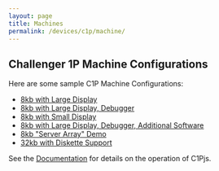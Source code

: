 ```yaml
---
layout: page
title: Machines
permalink: /devices/c1p/machine/
---
```


Challenger 1P Machine Configurations
---

Here are some sample C1P Machine Configurations:

* [8kb with Large Display](8kb/large/)
* [8kb with Large Display, Debugger](8kb/large/debugger/)
* [8kb with Small Display](8kb/small/)
* [8kb with Large Display, Debugger, Additional Software](8kb/all/debugger)
* [8kb "Server Array" Demo](8kb/array/)
* [32kb with Diskette Support](32kb/)

See the [Documentation](/docs/c1pjs/) for details on the operation of C1Pjs.
